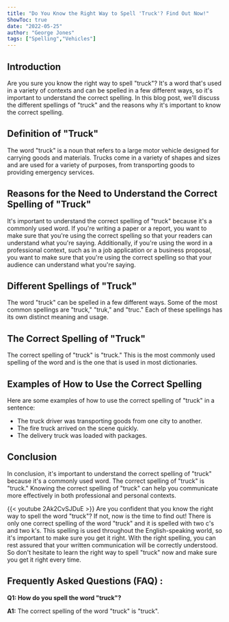 ```yaml
---
title: "Do You Know the Right Way to Spell 'Truck'? Find Out Now!"
ShowToc: true 
date: "2022-05-25"
author: "George Jones" 
tags: ["Spelling","Vehicles"]
---
```

## Introduction 

Are you sure you know the right way to spell "truck"? It's a word that's used in a variety of contexts and can be spelled in a few different ways, so it's important to understand the correct spelling. In this blog post, we'll discuss the different spellings of "truck" and the reasons why it's important to know the correct spelling. 

## Definition of "Truck" 

The word "truck" is a noun that refers to a large motor vehicle designed for carrying goods and materials. Trucks come in a variety of shapes and sizes and are used for a variety of purposes, from transporting goods to providing emergency services.

## Reasons for the Need to Understand the Correct Spelling of "Truck"

It's important to understand the correct spelling of "truck" because it's a commonly used word. If you're writing a paper or a report, you want to make sure that you're using the correct spelling so that your readers can understand what you're saying. Additionally, if you're using the word in a professional context, such as in a job application or a business proposal, you want to make sure that you're using the correct spelling so that your audience can understand what you're saying.

## Different Spellings of "Truck"

The word "truck" can be spelled in a few different ways. Some of the most common spellings are "truck," "truk," and "truc." Each of these spellings has its own distinct meaning and usage. 

## The Correct Spelling of "Truck"

The correct spelling of "truck" is "truck." This is the most commonly used spelling of the word and is the one that is used in most dictionaries. 

## Examples of How to Use the Correct Spelling

Here are some examples of how to use the correct spelling of "truck" in a sentence: 

- The truck driver was transporting goods from one city to another. 
- The fire truck arrived on the scene quickly. 
- The delivery truck was loaded with packages. 

## Conclusion

In conclusion, it's important to understand the correct spelling of "truck" because it's a commonly used word. The correct spelling of "truck" is "truck." Knowing the correct spelling of "truck" can help you communicate more effectively in both professional and personal contexts.

{{< youtube 2Ak2CvSJDuE >}} 
Are you confident that you know the right way to spell the word "truck"? If not, now is the time to find out! There is only one correct spelling of the word "truck" and it is spelled with two c's and two k's. This spelling is used throughout the English-speaking world, so it's important to make sure you get it right. With the right spelling, you can rest assured that your written communication will be correctly understood. So don't hesitate to learn the right way to spell "truck" now and make sure you get it right every time.

## Frequently Asked Questions (FAQ) :
**Q1: How do you spell the word "truck"?**

**A1:** The correct spelling of the word "truck" is "truck".





